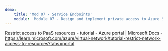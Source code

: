 ```yaml
---
demo:
    title: 'Mod 07 - Service Endpoints'
    module: 'Module 07 - Design and implement private access to Azure Services'
---
```

Restrict access to PaaS resources - tutorial - Azure portal | Microsoft Docs - 
https://learn.microsoft.com/azure/virtual-network/tutorial-restrict-network-access-to-resources?tabs=portal

